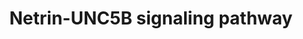 ---
annotations:
- type: Pathway Ontology
  value: cancer pathway
- type: Disease Ontology
  value: cancer
authors:
- Subbannayya
- Fehrhart
- L Dupuis
- Marvin M2
- DeSl
- Eweitz
description: UNC-5 Homolog B (UNC5B) is a member of the dependence receptor family.
  It can induce two opposite intracellular signaling cascades depending on the presence
  or absence of the ligand and is thus capable of driving two opposing processes.
  UNC5B signaling has been implicated in several cancers, where it promotes cell death
  in the absence of its ligand netrin-1 and increases cell survival in its presence.
  In addition, inhibition of the ligand has been reported to decrease invasiveness
  and angiogenesis in tumors. UNC5B signaling pathway has also been reported to be
  involved in several processes such as neural development, developmental angiogenesis
  and inflammatory processes. Interaction of UNC5B with netrins activates various
  signaling modules including ERK1/ERK2, p38 MAPK signaling and PI3k-AKT pathway modules
last-edited: 2021-05-07
organisms:
- Homo sapiens
redirect_from:
- /index.php/Pathway:WP4747
- /instance/WP4747
schema-jsonld:
- '@context': https://schema.org/
  '@id': https://wikipathways.github.io/pathways/WP4747.html
  '@type': Dataset
  creator:
    '@type': Organization
    name: WikiPathways
  description: UNC-5 Homolog B (UNC5B) is a member of the dependence receptor family.
    It can induce two opposite intracellular signaling cascades depending on the presence
    or absence of the ligand and is thus capable of driving two opposing processes.
    UNC5B signaling has been implicated in several cancers, where it promotes cell
    death in the absence of its ligand netrin-1 and increases cell survival in its
    presence. In addition, inhibition of the ligand has been reported to decrease
    invasiveness and angiogenesis in tumors. UNC5B signaling pathway has also been
    reported to be involved in several processes such as neural development, developmental
    angiogenesis and inflammatory processes. Interaction of UNC5B with netrins activates
    various signaling modules including ERK1/ERK2, p38 MAPK signaling and PI3k-AKT
    pathway modules
  keywords:
  - ''
  - 'NO'
  - CCL2
  - ' adenocarcinoma'
  - AKT1
  - CDH5
  - Osteoclast
  - NTN1
  - RHOA
  - Bone mineralization
  - ' in vascular smooth'
  - DCSTAMP
  - COL1A
  - AGAP2
  - ARHGEF12
  - Pancreatic ductal
  - MAPK14
  - 'differentiation and '
  - Promotes adhesion
  - IL6
  - DAPK1
  - cell proliferation
  - VCAM1
  - RGMA
  - FYN
  - ICAM1
  - Osteogenic differentiation
  - INPP5D
  - PTPN11
  - MAP2K1
  - ' monocytes and basophils'
  - MAPK3
  - IL1A
  - NTN4
  - UNC5B
  - PPP2R1B
  - RAC1
  - CASP3
  - NOS
  - Cell adhesion
  - 'and hematopoiesis '
  - MAPK1
  - Protein
  - NTN3
  - PIK3CA
  - ROBO4
  - CIP2A
  - TP53
  - ' muscle cells'
  - JUN
  - PTK2
  - B cell survival
  - differentiation
  - YAP1
  - CTGF
  - PLEKHH1
  - PTPA
  - Immune responses,
  - 'Inflammation, '
  - tumorigenesis
  - 'and proliferation '
  - PPP2CA
  - KDR
  - PRKCA
  - Tumor supressor
  - 'Chondrocyte proliferation, '
  - PTK2B
  - RAF1
  - inflammation
  - cell adhesion
  - ' cell adhesion'
  - PPP1CA
  - ' and differentiation'
  - B-cell maturation
  - TNF
  - 'Regulation of '
  - GSK3B
  - ITGB4
  - Leukocyte-endothelial
  - IL10
  - MAP2K2
  - Chemotactic activity in
  - ALPL
  - NEO1
  - SRC
  - SELE
  license: CC0
  name: Netrin-UNC5B signaling pathway
seo: CreativeWork
title: Netrin-UNC5B signaling pathway
wpid: WP4747
---